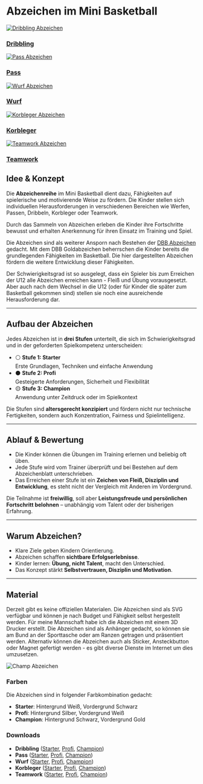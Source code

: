# Abzeichen im Mini Basketball

<div class="badges-showcase">
  <div class="badge-item">
    <a href="abzeichen/dribbel/" class="badge-link">
      <img src="Dribbling.svg" alt="Dribbling Abzeichen" class="badge-svg" />
      <h3>Dribbling</h3>
    </a>
  </div>
  <div class="badge-item">
    <a href="abzeichen/pass/" class="badge-link">
      <img src="Pass_profi.svg" alt="Pass Abzeichen" class="badge-svg" />
      <h3>Pass</h3>
    </a>
  </div>
  <div class="badge-item">
    <a href="abzeichen/wurfabzeichen/" class="badge-link">
      <img src="Wurf_champ.svg" alt="Wurf Abzeichen" class="badge-svg" />
      <h3>Wurf</h3>
    </a>
  </div>
  <div class="badge-item">
    <a href="abzeichen/korbleger/" class="badge-link">
      <img src="Layup_profi.svg" alt="Korbleger Abzeichen" class="badge-svg" />
      <h3>Korbleger</h3>
    </a>
  </div>
  <div class="badge-item">
    <a href="abzeichen/teamwork/" class="badge-link">
      <img src="Teamwork.svg" alt="Teamwork Abzeichen" class="badge-svg" />
      <h3>Teamwork</h3>
    </a>
  </div>
</div>

## Idee & Konzept

Die **Abzeichenreihe** im Mini Basketball dient dazu, Fähigkeiten auf spielerische und motivierende Weise zu fördern. Die Kinder stellen sich individuellen Herausforderungen in verschiedenen Bereichen wie Werfen, Passen, Dribbeln, Korbleger oder Teamwork.

Durch das Sammeln von Abzeichen erleben die Kinder ihre Fortschritte bewusst und erhalten Anerkennung für ihren Einsatz im Training und Spiel.

Die Abzeichen sind als weiterer Ansporn nach Bestehen der [DBB Abzeichen](https://www.basketball-bund.de/jugend/spieltreff-und-spielabzeichen/) gedacht. Mit dem DBB Goldabzeichen beherrschen die Kinder bereits die grundlegenden Fähigkeiten im Basketball. Die hier dargestellten Abzeichen fördern die weitere Entwicklung dieser Fähigkeiten.

Der Schwierigkeitsgrad ist so ausgelegt, dass ein Spieler bis zum Erreichen der U12 alle Abzeichen erreichen kann - Fleiß und Übung vorausgesetzt. Aber auch nach dem Wechsel in die U12 (oder für Kinder die später zum Basketball gekommen sind) stellen sie noch eine ausreichende Herausforderung dar.

---

## Aufbau der Abzeichen

Jedes Abzeichen ist in **drei Stufen** unterteilt, die sich im Schwierigkeitsgrad und in der geforderten Spielkompetenz unterscheiden:

- ⚪ **Stufe 1: Starter**  
  Erste Grundlagen, Techniken und einfache Anwendung  
- ⚫ **Stufe 2: Profi**  
  Gesteigerte Anforderungen, Sicherheit und Flexibilität  
- 🟡 **Stufe 3: Champion**  
  Anwendung unter Zeitdruck oder im Spielkontext  

Die Stufen sind **altersgerecht konzipiert** und fördern nicht nur technische Fertigkeiten, sondern auch Konzentration, Fairness und Spielintelligenz.

---

## Ablauf & Bewertung

- Die Kinder können die Übungen im Training erlernen und beliebig oft üben.  
- Jede Stufe wird vom Trainer überprüft und bei Bestehen auf dem Abzeichenblatt unterschrieben.  
- Das Erreichen einer Stufe ist ein **Zeichen von Fleiß, Disziplin und Entwicklung**, es steht nicht der Vergleich mit Anderen im Vordergrund.  

Die Teilnahme ist **freiwillig**, soll aber **Leistungsfreude und persönlichen Fortschritt belohnen** – unabhängig vom Talent oder der bisherigen Erfahrung.

---

## Warum Abzeichen?

- Klare Ziele geben Kindern Orientierung.  
- Abzeichen schaffen **sichtbare Erfolgserlebnisse**.  
- Kinder lernen: **Übung, nicht Talent**, macht den Unterschied.  
- Das Konzept stärkt **Selbstvertrauen, Disziplin und Motivation**.

---

## Material

Derzeit gibt es keine offiziellen Materialen. Die Abzeichen sind als SVG verfügbar und können je nach Budget und Fähigkeit selbst hergestellt werden. Für meine Mannschaft habe ich die Abzeichen mit einem 3D Drucker erstellt. Die Abzeichen sind als Anhänger gedacht, so können sie am Bund an der Sporttasche oder am Ranzen getragen und präsentiert werden. Alternativ können die Abzeichen auch als Sticker, Ansteckbutton oder Magnet gefertigt werden - es gibt diverse Dienste im Internet um dies umzusetzen.

![Champ Abzeichen](champ_abzeichen.png)

### Farben

Die Abzeichen sind in folgender Farbkombination gedacht:

* **Starter**: Hintergrund Weiß, Vordergrund Schwarz
* **Profi**: Hintergrund Silber, Vordergrund Weiß
* **Champion**: Hintergrund Schwarz, Vordergrund Gold

### Downloads

* **Dribbling** ([Starter](Dribbling.svg), [Profi](Dribbling_Profi.svg), [Champion](Dribbling_Champ.svg))
* **Pass** ([Starter](Pass.svg), [Profi](Pass_Profi.svg), [Champion](Pass_Champ.svg))
* **Wurf** ([Starter](Wurf.svg), [Profi](Wurf_Profi.svg), [Champion](Wurf_Champ.svg))
* **Korbleger** ([Starter](Layup.svg), [Profi](Layup_Profi.svg), [Champion](Layup_Champ.svg))
* **Teamwork** ([Starter](Teamwork.svg), [Profi](Teamwork_Profi.svg), [Champion](Teamwork_Champ.svg))
